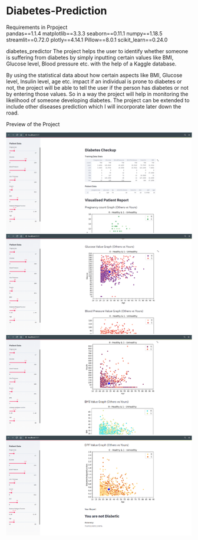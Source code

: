 # Diabetes-Prediction

Requirements in Prpoject<br>
pandas==1.1.4
matplotlib==3.3.3
seaborn==0.11.1
numpy==1.18.5
streamlit==0.72.0
plotly==4.14.1
Pillow==8.0.1
scikit_learn==0.24.0

diabetes_predictor The project helps the user to identify whether someone is suffering from diabetes by simply inputting certain values like BMI, Glucose level, Blood pressure etc. with the help of a Kaggle database.

By using the statistical data about how certain aspects like BMI, Glucose level, Insulin level, age etc. impact if an individual is prone to diabetes or not, the project will be able to tell the user if the person has diabetes or not by entering those values. So in a way the project will help in monitoring the likelihood of someone developing diabetes. The project can be extended to include other diseases prediction which I will incorporate later down the road.


Preview of the Project

![](images/1.PNG)
![](images/2.PNG)
![](images/3.PNG)
![](images/4.PNG)
